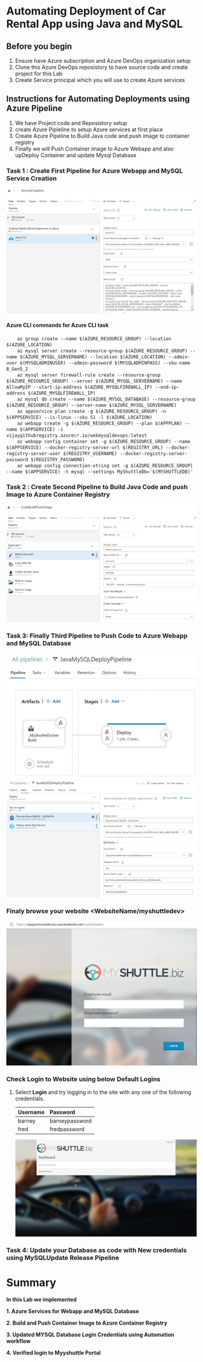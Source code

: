 # Automating Deployment of Car Rental App using Java and MySQL



## Before you begin

1. Ensure have Azure subscription and Azure DevOps organization setup
2. Clone this Azure DevOps reposistory to have source code and create project for this Lab
3. Create Service principal which you will use to create Azure services


## Instructions for Automating Deployments using Azure Pipeline
1. We have Project code and Reposistory setup
2. create Azure Pipleline to setup Azure services at first place
3. Create Azure Pipeline to Build Java code and push image to container registry
4. Finally we will Push Container image to Azure Webapp and also upDeploy Container and update Mysql Database


### Task 1 : Create First Pipeline for Azure Webapp and MySQL Service Creation


![servicecreation](./images/Servicecreation.JPG)

#### Azure CLI commands for Azure CLI task

        az group create --name $(AZURE_RESOURCE_GROUP) --location $(AZURE_LOCATION)
        az mysql server create --resource-group $(AZURE_RESOURCE_GROUP) --name $(AZURE_MYSQL_SERVERNAME) --location $(AZURE_LOCATION) --admin-user $(MYSQLADMINUSER) --admin-password $(MYSQLADMINPASS) --sku-name B_Gen5_2
        az mysql server firewall-rule create --resource-group $(AZURE_RESOURCE_GROUP) --server $(AZURE_MYSQL_SERVERNAME) --name AllowMyIP --start-ip-address $(AZURE_MYSQLFIREWALL_IP) --end-ip-address $(AZURE_MYSQLFIREWALL_IP)
        az mysql db create --name $(AZURE_MYSQL_DATABASE) --resource-group $(AZURE_RESOURCE_GROUP) --server-name $(AZURE_MYSQL_SERVERNAME)
        az appservice plan create -g $(AZURE_RESOURCE_GROUP) -n $(APPSERVICE) --is-linux --sku S1 -l $(AZURE_LOCATION)
        az webapp create -g $(AZURE_RESOURCE_GROUP) --plan $(APPPLAN) --name $(APPSERVICE) -i vijaygithubregistry.azurecr.io/webmysqldevops:latest
        az webapp config container set -g $(AZURE_RESOURCE_GROUP) --name $(APPSERVICE) --docker-registry-server-url $(REGISTRY_URL) --docker-registry-server-user $(REGISTRY_USERNAME) --docker-registry-server-password $(REGISTRY_PASSWORD)
        az webapp config connection-string set -g $(AZURE_RESOURCE_GROUP) --name $(APPSERVICE) -t mysql --settings MyShuttleDb='$(MYSHUTTLEDB)'


### Task 2 : Create Second Pipeline to Build Java Code and push Image to Azure Container Registry

![CodeBuildandPushImage](./images/CodeBuildandPushImage.JPG)


### Task 3: Finally Third Pipeline to Push Code to Azure Webapp and MySQL Database

![ReleasePipelineJavaMySQL](./images/ReleasePipelineJavaMySQL.JPG)
![JavaMysqlDeployTask](./images/JavaMysqlDeployTask.JPG)

 
### Finaly browse your website <WebsiteName/myshuttledev>

![myshuttleapp](./images/myshuttleapp.JPG)

### Check Login to Website using below Default Logins
 
1. Select **Login** and try logging in to the site with any one of the following credentials.

   | Username | Password       |
   | -------- | -------------- |
   | barney   | barneypassword |
   | fred     | fredpassword   |


   ![MyShuttle page after login](images/myshuttle-afterlogin.png)
   

### Task 4: Update your Database as code with New credentials using MySQLUpdate Release Pipeline

# Summary
**In this Lab we implemented**

**1. Azure Services for Webapp and MySQL Database**

**2. Build and Push Container Image to Azure Container Registry**

**3. Updated MYSQL Database Login Credentials using Automation workflow**

**4. Verified login to Myyshuttle Portal**

